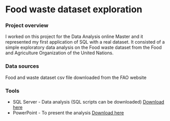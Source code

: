 # Food waste dataset exploration

### Project overview

I worked on this project for the Data Analysis online Master and it represented my first application of SQL with a real dataset.
It consisted of a simple exploratory data analysis on the Food waste dataset from the Food and Agriculture Organization of the United Nations.

### Data sources

Food and waste dataset csv file downloaded from the FAO website

### Tools

- SQL Server - Data analysis (SQL scripts can be downloaded) [Download here](SQL%20project/SQL%20scripts.docx)
- PowerPoint - To present the analysis [Download here](SQLproject/SQLproject-Foodwastedatasetanalysis.pptx)
